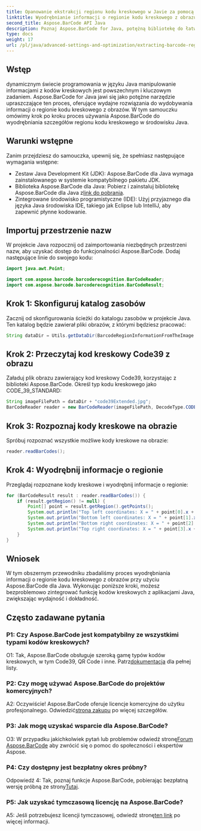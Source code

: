 ```yaml
---
title: Opanowanie ekstrakcji regionu kodu kreskowego w Javie za pomocą Aspose.BarCode
linktitle: Wyodrębnianie informacji o regionie kodu kreskowego z obrazu
second_title: Aspose.BarCode API Java
description: Poznaj Aspose.BarCode for Java, potężną bibliotekę do łatwego wyodrębniania szczegółów regionu kodu kreskowego. Ulepsz swoje aplikacje Java z precyzją.
type: docs
weight: 17
url: /pl/java/advanced-settings-and-optimization/extracting-barcode-region-information/
---
```

## Wstęp

dynamicznym świecie programowania w języku Java manipulowanie informacjami z kodów kreskowych jest powszechnym i kluczowym zadaniem. Aspose.BarCode for Java jawi się jako potężne narzędzie upraszczające ten proces, oferujące wydajne rozwiązania do wydobywania informacji o regionie kodu kreskowego z obrazów. W tym samouczku omówimy krok po kroku proces używania Aspose.BarCode do wyodrębniania szczegółów regionu kodu kreskowego w środowisku Java.

## Warunki wstępne

Zanim przejdziesz do samouczka, upewnij się, że spełniasz następujące wymagania wstępne:

- Zestaw Java Development Kit (JDK): Aspose.BarCode dla Java wymaga zainstalowanego w systemie kompatybilnego pakietu JDK.
-  Biblioteka Aspose.BarCode dla Java: Pobierz i zainstaluj bibliotekę Aspose.BarCode dla Java z[link do pobrania](https://releases.aspose.com/barcode/java/).
- Zintegrowane środowisko programistyczne (IDE): Użyj przyjaznego dla języka Java środowiska IDE, takiego jak Eclipse lub IntelliJ, aby zapewnić płynne kodowanie.

## Importuj przestrzenie nazw

W projekcie Java rozpocznij od zaimportowania niezbędnych przestrzeni nazw, aby uzyskać dostęp do funkcjonalności Aspose.BarCode. Dodaj następujące linie do swojego kodu:

```java
import java.awt.Point;

import com.aspose.barcode.barcoderecognition.BarCodeReader;
import com.aspose.barcode.barcoderecognition.BarCodeResult;


```

## Krok 1: Skonfiguruj katalog zasobów

Zacznij od skonfigurowania ścieżki do katalogu zasobów w projekcie Java. Ten katalog będzie zawierał pliki obrazów, z którymi będziesz pracować:

```java
String dataDir = Utils.getDataDir(BarcodeRegionInformationFromTheImage.class) + "BarcodeReader/advanced_features/";
```

## Krok 2: Przeczytaj kod kreskowy Code39 z obrazu

Załaduj plik obrazu zawierający kod kreskowy Code39, korzystając z biblioteki Aspose.BarCode. Określ typ kodu kreskowego jako CODE_39_STANDARD:

```java
String imageFilePath = dataDir + "code39Extended.jpg";
BarCodeReader reader = new BarCodeReader(imageFilePath, DecodeType.CODE_39_STANDARD);
```

## Krok 3: Rozpoznaj kody kreskowe na obrazie

Spróbuj rozpoznać wszystkie możliwe kody kreskowe na obrazie:

```java
reader.readBarCodes();
```

## Krok 4: Wyodrębnij informacje o regionie

Przeglądaj rozpoznane kody kreskowe i wyodrębnij informacje o regionie:

```java
for (BarCodeResult result : reader.readBarCodes()) {
    if (result.getRegion() != null) {
        Point[] point = result.getRegion().getPoints();
        System.out.println("Top left coordinates: X = " + point[0].x + ", Y = " + point[0].y);
        System.out.println("Bottom left coordinates: X = " + point[1].x + ", Y = " + point[1].y);
        System.out.println("Bottom right coordinates: X = " + point[2].x + ", Y = " + point[2].y);
        System.out.println("Top right coordinates: X = " + point[3].x + ", Y = " + point[3].y);
    }
}
```

## Wniosek

W tym obszernym przewodniku zbadaliśmy proces wyodrębniania informacji o regionie kodu kreskowego z obrazów przy użyciu Aspose.BarCode dla Java. Wykonując poniższe kroki, możesz bezproblemowo zintegrować funkcję kodów kreskowych z aplikacjami Java, zwiększając wydajność i dokładność.

## Często zadawane pytania

### P1: Czy Aspose.BarCode jest kompatybilny ze wszystkimi typami kodów kreskowych?

 O1: Tak, Aspose.BarCode obsługuje szeroką gamę typów kodów kreskowych, w tym Code39, QR Code i inne. Patrz[dokumentacja](https://reference.aspose.com/barcode/java/) dla pełnej listy.

### P2: Czy mogę używać Aspose.BarCode do projektów komercyjnych?

 A2: Oczywiście! Aspose.BarCode oferuje licencje komercyjne do użytku profesjonalnego. Odwiedzić[strona zakupu](https://purchase.aspose.com/buy) po więcej szczegółów.

### P3: Jak mogę uzyskać wsparcie dla Aspose.BarCode?

 O3: W przypadku jakichkolwiek pytań lub problemów odwiedź stronę[Forum Aspose.BarCode](https://forum.aspose.com/c/barcode/13) aby zwrócić się o pomoc do społeczności i ekspertów Aspose.

### P4: Czy dostępny jest bezpłatny okres próbny?

 Odpowiedź 4: Tak, poznaj funkcje Aspose.BarCode, pobierając bezpłatną wersję próbną ze strony[Tutaj](https://releases.aspose.com/).

### P5: Jak uzyskać tymczasową licencję na Aspose.BarCode?

 A5: Jeśli potrzebujesz licencji tymczasowej, odwiedź stronę[ten link](https://purchase.aspose.com/temporary-license/) po więcej informacji.